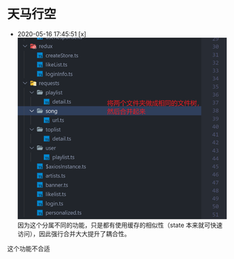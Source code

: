 # 天马行空

- 2020-05-16 17:45:51
  [x] ![将两个相同结构树的文件夹合并，提高内聚性](2020-05-16-17-46-04.png)
  因为这个分属不同的功能，只是都有使用缓存的相似性（state 本来就可快速访问），因此强行合并大大提升了耦合性。

这个功能不合适

